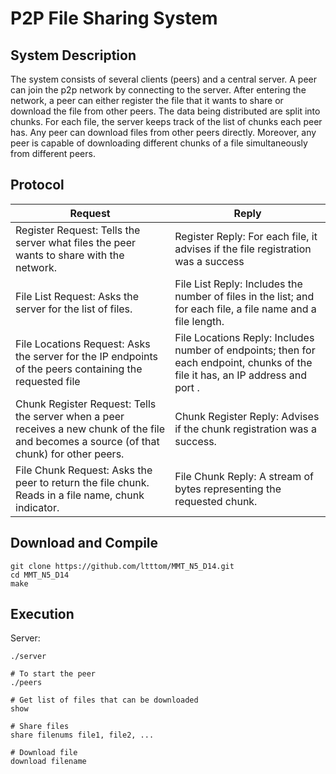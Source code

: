 # P2P File Sharing System

## System Description

The system consists of several clients (peers) and a central server. A peer can join the p2p network by connecting to the server. After entering the network, a peer can either register the file that it wants to share or download the file from other peers. The data being distributed are split into chunks. For each file, the server keeps track of the list of chunks each peer has. Any peer can download files from other peers directly. Moreover, any peer is capable of downloading different chunks of a file simultaneously from different peers. 

## Protocol

| Request  | Reply  |
|---|---|
|Register Request: Tells the server what files the peer wants to share with the network. |Register Reply: For each file, it advises if the file registration was a success |
|  File List Request: Asks the server for the list of files. |  File List Reply: Includes the number of files in the list; and for each file, a file name and a file length. |
| File Locations Request: Asks the server for the IP endpoints of the peers containing the requested file  | File Locations Reply: Includes number of endpoints; then for each endpoint, chunks of the file it has, an IP address and port .  |
| Chunk Register Request: Tells the server when a peer receives a new chunk of the file and becomes a source (of that chunk) for other peers.  | Chunk Register Reply: Advises if the chunk registration was a success.|
| File Chunk Request: Asks the peer to return the file chunk. Reads in a file name, chunk indicator.  | File Chunk Reply: A stream of bytes representing the requested chunk. |

## Download and Compile
``` 
git clone https://github.com/ltttom/MMT_N5_D14.git
cd MMT_N5_D14
make
```

## Execution
Server:
``` 
./server 
```
``` 
# To start the peer
./peers 

# Get list of files that can be downloaded
show

# Share files
share filenums file1, file2, ...

# Download file
download filename

```
